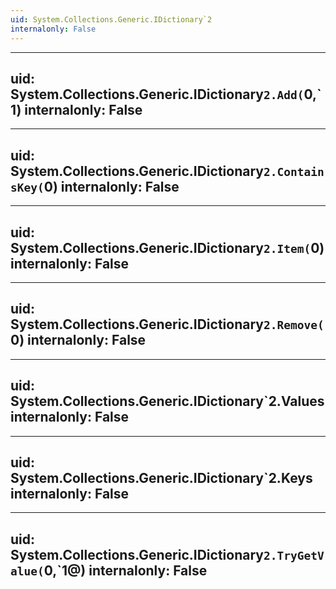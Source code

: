 ```yaml
---
uid: System.Collections.Generic.IDictionary`2
internalonly: False
---
```


---
uid: System.Collections.Generic.IDictionary`2.Add(`0,`1)
internalonly: False
---

---
uid: System.Collections.Generic.IDictionary`2.ContainsKey(`0)
internalonly: False
---

---
uid: System.Collections.Generic.IDictionary`2.Item(`0)
internalonly: False
---

---
uid: System.Collections.Generic.IDictionary`2.Remove(`0)
internalonly: False
---

---
uid: System.Collections.Generic.IDictionary`2.Values
internalonly: False
---

---
uid: System.Collections.Generic.IDictionary`2.Keys
internalonly: False
---

---
uid: System.Collections.Generic.IDictionary`2.TryGetValue(`0,`1@)
internalonly: False
---

